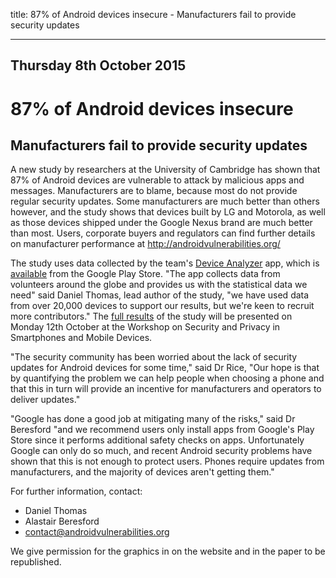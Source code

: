
title: 87% of Android devices insecure - Manufacturers fail to provide security updates

---
## Thursday 8th October 2015
# 87% of Android devices insecure
## Manufacturers fail to provide security updates

A new study by researchers at the University of
Cambridge has shown that 87% of Android devices are vulnerable to attack
by malicious apps and messages. Manufacturers are to blame, because most
do not provide regular security updates. Some manufacturers are much
better than others however, and the study shows that devices built by LG
and Motorola, as well as those devices shipped under the Google Nexus
brand are much better than most. Users, corporate buyers and regulators
can find further details on manufacturer performance at <http://androidvulnerabilities.org/>

The study uses data collected by the team's [Device Analyzer](http://deviceanalyzer.cl.cam.ac.uk/) app, which
is [available](https://play.google.com/store/apps/details?id=uk.ac.cam.deviceanalyzer) from the Google Play Store. "The app collects data from volunteers
around the globe and provides us with the statistical data we need" said
Daniel Thomas, lead author of the study, "we have used data from over
20,000 devices to support our results, but we're keen to recruit more
contributors." The [full results](https://www.cl.cam.ac.uk/~drt24/papers/spsm-scoring.pdf) of the study will be presented on Monday 12th October
at the Workshop on Security and Privacy in Smartphones and Mobile Devices.


"The security community has been worried about the lack of security
updates for Android devices for some time," said Dr Rice, "Our hope is
that by quantifying the problem we can help people when choosing a
phone and that this in turn will provide an incentive for
manufacturers and operators to deliver updates."

"Google has done a good job at mitigating many of the risks," said Dr
Beresford "and we recommend users only install apps from Google's Play
Store since it performs additional safety checks on apps. Unfortunately
Google can only do so much, and recent Android security problems have
shown that this is not enough to protect users. Phones require updates
from manufacturers, and the majority of devices aren't getting them."

For further information, contact:

* Daniel Thomas
* Alastair Beresford
* <contact@androidvulnerabilities.org>

We give permission for the graphics in on the website and in the paper to be republished.
